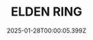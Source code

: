 ---
title: "ELDEN RING"
id: 1245620
date: 2025-01-28T00:00:05.399Z
link: games/steam/recent/elden-ring
image: http://media.steampowered.com/steamcommunity/public/images/apps/1245620/b6e290dd5a92ce98f89089a207733c70c41a1871.jpg
playtime_2weeks: 385
playtime_forever: 14640
playtime_windows_forever: 0
playtime_mac_forever: 0
playtime_linux_forever: 14640
playtime_deck_forever: 14640
---